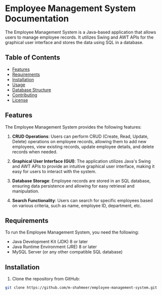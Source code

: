 # Employee Management System Documentation

The Employee Management System is a Java-based application that allows users to manage employee records. It utilizes Swing and AWT APIs for the graphical user interface and stores the data using SQL in a database.

## Table of Contents

- [Features](#features)
- [Requirements](#requirements)
- [Installation](#installation)
- [Usage](#usage)
- [Database Structure](#database-structure)
- [Contributing](#contributing)
- [License](#license)

## Features

The Employee Management System provides the following features:

1. **CRUD Operations**: Users can perform CRUD (Create, Read, Update, Delete) operations on employee records, allowing them to add new employees, view existing records, update employee details, and delete records when needed.

2. **Graphical User Interface (GUI)**: The application utilizes Java's Swing and AWT APIs to provide an intuitive graphical user interface, making it easy for users to interact with the system.

3. **Database Storage**: Employee records are stored in an SQL database, ensuring data persistence and allowing for easy retrieval and manipulation.

4. **Search Functionality**: Users can search for specific employees based on various criteria, such as name, employee ID, department, etc.

## Requirements

To run the Employee Management System, you need the following:

- Java Development Kit (JDK) 8 or later
- Java Runtime Environment (JRE) 8 or later
- MySQL Server (or any other compatible SQL database)

## Installation

1. Clone the repository from GitHub:

```bash
git clone https://github.com/m-shahmeer/employee-management-system.git
